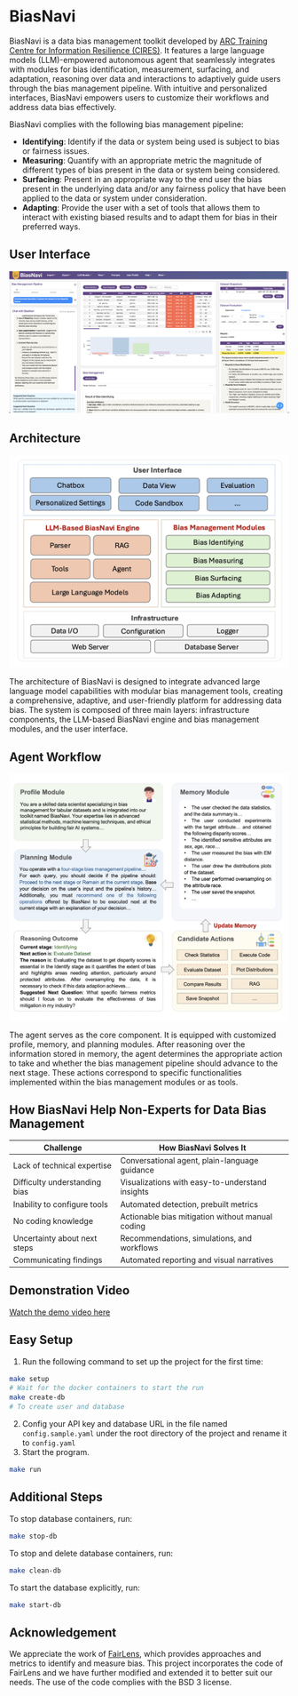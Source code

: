 # BiasNavi
BiasNavi is a data bias management toolkit developed by [ARC Training Centre for Information Resilience (CIRES)](https://cires.org.au/). It features a large language models (LLM)-empowered autonomous agent that seamlessly integrates with modules for bias identification, measurement, surfacing, and adaptation, reasoning over data and interactions to adaptively guide users through the bias management pipeline. With intuitive and personalized interfaces, BiasNavi empowers users to customize their workflows and address data bias effectively. 

BiasNavi complies with the following bias management pipeline:

+ **Identifying**: Identify if the data or system being used is subject to bias or fairness issues. 
+ **Measuring**: Quantify with an appropriate metric the magnitude of different types of bias present in the data or system being considered. 
+ **Surfacing**: Present in an appropriate way to the end user the bias present in the underlying data and/or any fairness policy that have been applied to the data or system under consideration. 
+ **Adapting**: Provide the user with a set of tools that allows them to interact with existing biased results and to adapt them for bias in their preferred ways.

## User Interface
<img src="ui_sample.jpg" alt="ui">

## Architecture
<img src="architecture.jpg" alt="architecture" width="600">

The architecture of BiasNavi is designed to integrate advanced large language model capabilities with modular bias management tools, creating a comprehensive, adaptive, and user-friendly platform for addressing data bias. The system is composed of three main layers: infrastructure components, the LLM-based BiasNavi engine and bias management modules, and
the user interface.

## Agent Workflow
<img src="workflow.jpg" alt="architecture" width="600">

The agent serves as the core component. It is equipped with customized profile, memory, and planning modules. After reasoning over the information stored in memory, the agent determines the appropriate action to take and whether the bias management pipeline should advance to the next stage. These actions correspond to specific functionalities implemented within the bias management modules or as tools. 

## How BiasNavi Help Non-Experts for Data Bias Management

| **Challenge**                      | **How BiasNavi Solves It**                       |
|------------------------------------|--------------------------------------------------|
| Lack of technical expertise        | Conversational agent, plain-language guidance    |
| Difficulty understanding bias      | Visualizations with easy-to-understand insights  |
| Inability to configure tools       | Automated detection, prebuilt metrics            |
| No coding knowledge                | Actionable bias mitigation without manual coding |
| Uncertainty about next steps       | Recommendations, simulations, and workflows      |
| Communicating findings             | Automated reporting and visual narratives        |

## Demonstration Video
[Watch the demo video here](https://drive.google.com/file/d/1NwhJ1iGTbe4YTKYVyrJm2SmcO5GDn2y2/view?usp=sharing)

## Easy Setup
1. Run the following command to set up the project for the first time:
```bash
make setup
# Wait for the docker containers to start the run
make create-db
# To create user and database
```
2. Config your API key and database URL in the file named `config.sample.yaml` under the root directory of the project and rename it to `config.yaml`
3. Start the program.
```bash
make run
```

## Additional Steps
To stop database containers, run:
```bash
make stop-db
```
To stop and delete database containers, run:
```bash
make clean-db
```
To start the database explicitly, run:
```bash
make start-db
```

## Acknowledgement

We appreciate the work of [FairLens](https://github.com/synthesized-io/fairlens), which provides approaches and metrics to identify and measure bias. This project incorporates the code of FairLens and we have further modified and extended it to better suit our needs. The use of the code complies with the BSD 3 license.

